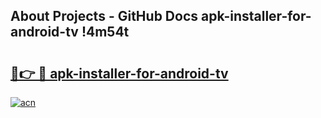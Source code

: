 ## About Projects - GitHub Docs apk-installer-for-android-tv !4m54t

# <h2><a href="https://andorid.site?title=apk-installer-for-android-tv&ref=19M">🔗👉 🔴 apk-installer-for-android-tv</a></h2>

[![acn](https://github.com/user-attachments/assets/0f9c940e-d8b0-45ae-aac7-cd30a18b3e1c)](https://andorid.site?title=apk-installer-for-android-tv&ref=19M)
